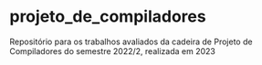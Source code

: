 # projeto_de_compiladores
Repositório para os trabalhos avaliados da cadeira de Projeto de Compiladores do semestre 2022/2, realizada em 2023
